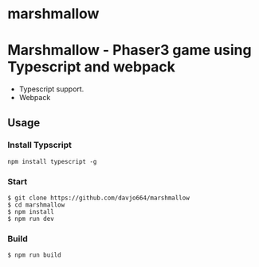 # marshmallow

# Marshmallow - Phaser3 game using Typescript and webpack

- Typescript support.
- Webpack

## Usage

### Install Typscript

```
npm install typescript -g
```

### Start

```
$ git clone https://github.com/davjo664/marshmallow
$ cd marshmallow
$ npm install
$ npm run dev
```

### Build

```
$ npm run build
```